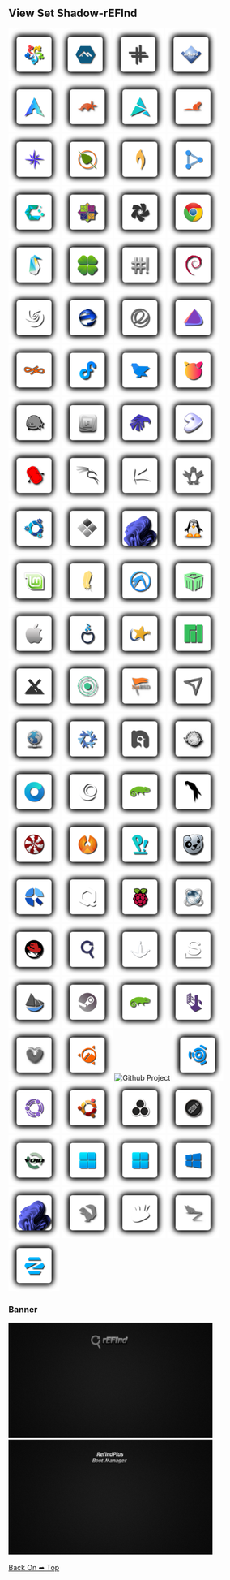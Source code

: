 ## View Set Shadow-rEFInd

<img src="Shadow-rEFInd/os_alma.png" alt="Github Project" style="width:20%;"><img src="Shadow-rEFInd/os_alpine.png" alt="Github Project" style="width:20%;"> 
<img src="Shadow-rEFInd/os_antix.png" alt="Github Project" style="width:20%;">
<img src="Shadow-rEFInd/os_arcaos.png" alt="Github Project" style="width:20%;">
<img src="Shadow-rEFInd/os_arch.png" alt="Github Project" style="width:20%;">
<img src="Shadow-rEFInd/os_artful.png" alt="Github Project" style="width:20%;">
<img src="Shadow-rEFInd/os_artix.png" alt="Github Project" style="width:20%;">
<img src="Shadow-rEFInd/os_bionic.png" alt="Github Project" style="width:20%;">
<img src="Shadow-rEFInd/os_bluestar.png" alt="Github Project" style="width:20%;">
<img src="Shadow-rEFInd/os_bodhi.png" alt="Github Project" style="width:20%;">
<img src="Shadow-rEFInd/os_bunsenlabs.png" alt="Github Project" style="width:20%;">
<img src="Shadow-rEFInd/os_buntu_dde.png" alt="Github Project" style="width:20%;">
<img src="Shadow-rEFInd/os_cachyos.png" alt="Github Project" style="width:20%;">
<img src="Shadow-rEFInd/os_centos.png" alt="Github Project" style="width:20%;">
<img src="Shadow-rEFInd/os_chakra.png" alt="Github Project" style="width:20%;">
<img src="Shadow-rEFInd/os_chrome.png" alt="Github Project" style="width:20%;">
<img src="Shadow-rEFInd/os_clear.png" alt="Github Project" style="width:20%;">
<img src="Shadow-rEFInd/os_clover.png" alt="Github Project" style="width:20%;">
<img src="Shadow-rEFInd/os_crunchbang.png" alt="Github Project" style="width:20%;">
<img src="Shadow-rEFInd/os_debian.png" alt="Github Project" style="width:20%;">
<img src="Shadow-rEFInd/os_deepin.png" alt="Github Project" style="width:20%;">
<img src="Shadow-rEFInd/os_ecomstation.png" alt="Github Project" style="width:20%;">
<img src="Shadow-rEFInd/os_elementary.png" alt="Github Project" style="width:20%;">
<img src="Shadow-rEFInd/os_endeavouros.png" alt="Github Project" style="width:20%;">
<img src="Shadow-rEFInd/os_endless.png" alt="Github Project" style="width:20%;">
<img src="Shadow-rEFInd/os_fedora.png" alt="Github Project" style="width:20%;">
<img src="Shadow-rEFInd/os_feren.png" alt="Github Project" style="width:20%;">
<img src="Shadow-rEFInd/os_freebsd.png" alt="Github Project" style="width:20%;">
<img src="Shadow-rEFInd/os_freedos.png" alt="Github Project" style="width:20%;">
<img src="Shadow-rEFInd/os_frugalware.png" alt="Github Project" style="width:20%;">
<img src="Shadow-rEFInd/os_garuda.png" alt="Github Project" style="width:20%;">
<img src="Shadow-rEFInd/os_gentoo.png" alt="Github Project" style="width:20%;">
<img src="Shadow-rEFInd/os_gummiboot.png" alt="Github Project" style="width:20%;">
<img src="Shadow-rEFInd/os_kali.png" alt="Github Project" style="width:20%;">
<img src="Shadow-rEFInd/os_kaos.png" alt="Github Project" style="width:20%;">
<img src="Shadow-rEFInd/os_knoppix.png" alt="Github Project" style="width:20%;">
<img src="Shadow-rEFInd/os_kubuntu.png" alt="Github Project" style="width:20%;">
<img src="Shadow-rEFInd/os_legacy.png" alt="Github Project" style="width:20%;">
<img src="Shadow-rEFInd/os_linux_fx_11.png" alt="Github Project" style="width:20%;">
<img src="Shadow-rEFInd/os_linux.png" alt="Github Project" style="width:20%;">
<img src="Shadow-rEFInd/os_mint.png" alt="Github Project" style="width:20%;">
<img src="Shadow-rEFInd/os_lite.png" alt="Github Project" style="width:20%;">
<img src="Shadow-rEFInd/os_lubuntu.png" alt="Github Project" style="width:20%;">
<img src="Shadow-rEFInd/os_mabox.png" alt="Github Project" style="width:20%;">
<img src="Shadow-rEFInd/os_mac.png" alt="Github Project" style="width:20%;">
<img src="Shadow-rEFInd/os_mageia.png" alt="Github Project" style="width:20%;">
<img src="Shadow-rEFInd/os_mandriva.png" alt="Github Project" style="width:20%;">
<img src="Shadow-rEFInd/os_manjaro.png" alt="Github Project" style="width:20%;">
<img src="Shadow-rEFInd/os_mx.png" alt="Github Project" style="width:20%;">
<img src="Shadow-rEFInd/os_neon.png" alt="Github Project" style="width:20%;">
<img src="Shadow-rEFInd/os_netbsd.png" alt="Github Project" style="width:20%;">
<img src="Shadow-rEFInd/os_netrunner.png" alt="Github Project" style="width:20%;">
<img src="Shadow-rEFInd/os_network.png" alt="Github Project" style="width:20%;">
<img src="Shadow-rEFInd/os_nixos.png" alt="Github Project" style="width:20%;">
<img src="Shadow-rEFInd/os_nobara.png" alt="Github Project" style="width:20%;">
<img src="Shadow-rEFInd/os_openbsd.png" alt="Github Project" style="width:20%;">
<img src="Shadow-rEFInd/os_opencore.png" alt="Github Project" style="width:20%;">
<img src="Shadow-rEFInd/os_openmandriva.png" alt="Github Project" style="width:20%;">
<img src="Shadow-rEFInd/os_opensuse.png" alt="Github Project" style="width:20%;">
<img src="Shadow-rEFInd/os_parrot.png" alt="Github Project" style="width:20%;">
<img src="Shadow-rEFInd/os_peppermint.png" alt="Github Project" style="width:20%;">
<img src="Shadow-rEFInd/os_phoenix.png" alt="Github Project" style="width:20%;">
<img src="Shadow-rEFInd/os_pop.png" alt="Github Project" style="width:20%;">
<img src="Shadow-rEFInd/os_puppy.png" alt="Github Project" style="width:20%;">
<img src="Shadow-rEFInd/os_q4os.png" alt="Github Project" style="width:20%;">
<img src="Shadow-rEFInd/os_qubes.png" alt="Github Project" style="width:20%;">
<img src="Shadow-rEFInd/os_raspios.png" alt="Github Project" style="width:20%;">
<img src="Shadow-rEFInd/os_react.png" alt="Github Project" style="width:20%;">
<img src="Shadow-rEFInd/os_redhat.png" alt="Github Project" style="width:20%;">
<img src="Shadow-rEFInd/os_refind.png" alt="Github Project" style="width:20%;">
<img src="Shadow-rEFInd/os_sabaion.png" alt="Github Project" style="width:20%;">
<img src="Shadow-rEFInd/os_slackware.png" alt="Github Project" style="width:20%;">
<img src="Shadow-rEFInd/os_solus.png" alt="Github Project" style="width:20%;">
<img src="Shadow-rEFInd/os_steamos.png" alt="Github Project" style="width:20%;">
<img src="Shadow-rEFInd/os_suse.png" alt="Github Project" style="width:20%;">
<img src="Shadow-rEFInd/os_tails.png" alt="Github Project" style="width:20%;">
<img src="Shadow-rEFInd/os_trusty.png" alt="Github Project" style="width:20%;">
<img src="Shadow-rEFInd/os_ubuntu_cinnamon.png" alt="Github Project" style="width:20%;">
<img src="Shadow-rEFInd/os_ubuntu_dde" alt="Github Project" style="width:20%;">
<img src="Shadow-rEFInd/os_ubuntu_studio.png" alt="Github Project" style="width:20%;">
<img src="Shadow-rEFInd/os_ubuntu_unity.png" alt="Github Project" style="width:20%;">
<img src="Shadow-rEFInd/os_ubuntu.png" alt="Github Project" style="width:20%;">
<img src="Shadow-rEFInd/os_unknown.png" alt="Github Project" style="width:20%;">
<img src="Shadow-rEFInd/os_ventoy.png" alt="Github Project" style="width:20%;">
<img src="Shadow-rEFInd/os_void.png" alt="Github Project" style="width:20%;">
<img src="Shadow-rEFInd/os_win.png" alt="Github Project" style="width:20%;">
<img src="Shadow-rEFInd/os_windows.png" alt="Github Project" style="width:20%;">
<img src="Shadow-rEFInd/os_windows10.png" alt="Github Project" style="width:20%;">
<img src="Shadow-rEFInd/os_windows11.png" alt="Github Project" style="width:20%;">
<img src="Shadow-rEFInd/os_xenial.png" alt="Github Project" style="width:20%;">
<img src="Shadow-rEFInd/os_xubuntu.png" alt="Github Project" style="width:20%;">
<img src="Shadow-rEFInd/os_zesty.png" alt="Github Project" style="width:20%;">
<img src="Shadow-rEFInd/os_zorin.png" alt="Github Project" style="width:20%;">


### Banner
<img src="Shadow-rEFInd/banner.png" alt="Github Project" style="width:80%;">
<img src="Shadow-rEFInd/banner-plus.png" alt="Github Project" style="width:80%;">

[Back On ➦ Top](https://github.com/chris1111/Shadow-rEFInd/blob/main/View-Set.md#view-set)
